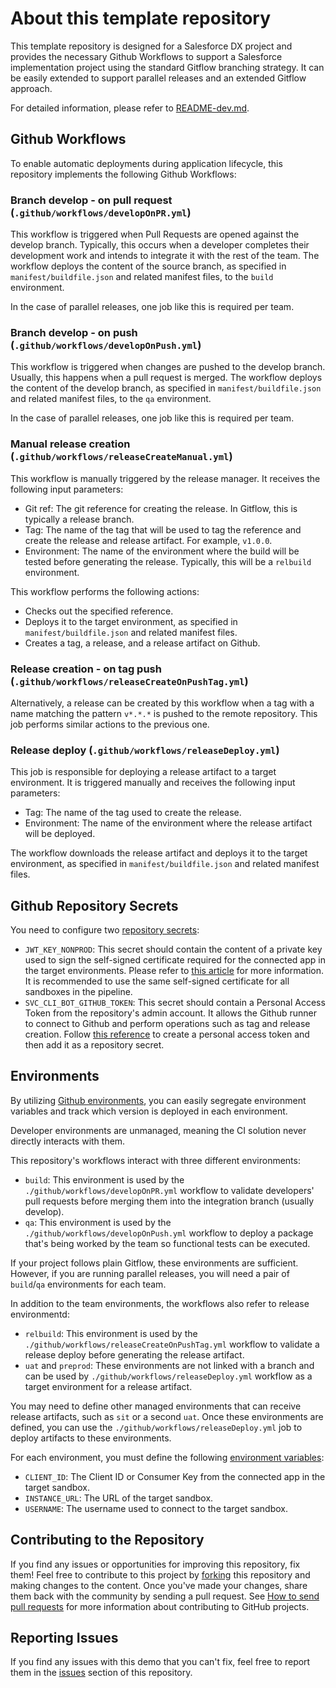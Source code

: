 # About this template repository

This template repository is designed for a Salesforce DX project and provides the necessary Github Workflows to support a Salesforce implementation project using the standard Gitflow branching strategy. It can be easily extended to support parallel releases and an extended Gitflow approach.

For detailed information, please refer to [README-dev.md](README-dev.md).

## Github Workflows

To enable automatic deployments during application lifecycle, this repository implements the following Github Workflows:

### Branch develop - on pull request (`.github/workflows/developOnPR.yml`)

This workflow is triggered when Pull Requests are opened against the develop branch. Typically, this occurs when a developer completes their development work and intends to integrate it with the rest of the team. The workflow deploys the content of the source branch, as specified in `manifest/buildfile.json` and related manifest files, to the `build` environment.

In the case of parallel releases, one job like this is required per team.

### Branch develop - on push (`.github/workflows/developOnPush.yml`)

This workflow is triggered when changes are pushed to the develop branch. Usually, this happens when a pull request is merged. The workflow deploys the content of the develop branch, as specified in `manifest/buildfile.json` and related manifest files, to the `qa` environment.

In the case of parallel releases, one job like this is required per team.

### Manual release creation (`.github/workflows/releaseCreateManual.yml`)

This workflow is manually triggered by the release manager. It receives the following input parameters:

- Git ref: The git reference for creating the release. In Gitflow, this is typically a release branch.
- Tag: The name of the tag that will be used to tag the reference and create the release and release artifact. For example, `v1.0.0`.
- Environment: The name of the environment where the build will be tested before generating the release. Typically, this will be a `relbuild` environment.

This workflow performs the following actions:

- Checks out the specified reference.
- Deploys it to the target environment, as specified in `manifest/buildfile.json` and related manifest files.
- Creates a tag, a release, and a release artifact on Github.

### Release creation - on tag push (`.github/workflows/releaseCreateOnPushTag.yml`)

Alternatively, a release can be created by this workflow when a tag with a name matching the pattern `v*.*.*` is pushed to the remote repository. This job performs similar actions to the previous one.

### Release deploy (`.github/workflows/releaseDeploy.yml`)

This job is responsible for deploying a release artifact to a target environment. It is triggered manually and receives the following input parameters:

- Tag: The name of the tag used to create the release.
- Environment: The name of the environment where the release artifact will be deployed.

The workflow downloads the release artifact and deploys it to the target environment, as specified in `manifest/buildfile.json` and related manifest files.

## Github Repository Secrets

You need to configure two [repository secrets](https://docs.github.com/en/actions/security-guides/encrypted-secrets#creating-encrypted-secrets-for-a-repository):

- `JWT_KEY_NONPROD`: This secret should contain the content of a private key used to sign the self-signed certificate required for the connected app in the target environments. Please refer to [this article](https://developer.salesforce.com/docs/atlas.en-us.sfdx_dev.meta/sfdx_dev/sfdx_dev_auth_jwt_flow.htm) for more information. It is recommended to use the same self-signed certificate for all sandboxes in the pipeline.
- `SVC_CLI_BOT_GITHUB_TOKEN`: This secret should contain a Personal Access Token from the repository's admin account. It allows the Github runner to connect to Github and perform operations such as tag and release creation. Follow [this reference](https://docs.github.com/en/authentication/keeping-your-account-and-data-secure/managing-your-personal-access-tokens#personal-access-tokens-classic) to create a personal access token and then add it as a repository secret.

## Environments

By utilizing [Github environments](https://docs.github.com/en/actions/deployment/targeting-different-environments/using-environments-for-deployment#about-environments), you can easily segregate environment variables and track which version is deployed in each environment.

Developer environments are unmanaged, meaning the CI solution never directly interacts with them.

This repository's workflows interact with three different environments:

- `build`: This environment is used by the `./github/workflows/developOnPR.yml` workflow to validate developers' pull requests before merging them into the integration branch (usually develop).
- `qa`: This environment is used by the `./github/workflows/developOnPush.yml` workflow to deploy a package that's being worked by the team so functional tests can be executed.

If your project follows plain Gitflow, these environments are sufficient. However, if you are running parallel releases, you will need a pair of `build`/`qa` environments for each team.

In addition to the team environments, the workflows also refer to release environmentd:

- `relbuild`: This environment is used by the `./github/workflows/releaseCreateOnPushTag.yml` workflow to validate a release deploy before generating the release artifact.
- `uat` and `preprod`: These environments are not linked with a branch and can be used by `./github/workflows/releaseDeploy.yml` workflow as a target environment for a release artifact.

You may need to define other managed environments that can receive release artifacts, such as `sit` or a second `uat`. Once these environments are defined, you can use the `./github/workflows/releaseDeploy.yml` job to deploy artifacts to these environments.

For each environment, you must define the following [environment variables](https://docs.github.com/en/actions/deployment/targeting-different-environments/using-environments-for-deployment#environment-variables):

- `CLIENT_ID`: The Client ID or Consumer Key from the connected app in the target sandbox.
- `INSTANCE_URL`: The URL of the target sandbox.
- `USERNAME`: The username used to connect to the target sandbox.

## Contributing to the Repository

If you find any issues or opportunities for improving this repository, fix them! Feel free to contribute to this project by [forking](http://help.github.com/fork-a-repo/) this repository and making changes to the content. Once you've made your changes, share them back with the community by sending a pull request. See [How to send pull requests](http://help.github.com/send-pull-requests/) for more information about contributing to GitHub projects.

## Reporting Issues

If you find any issues with this demo that you can't fix, feel free to report them in the [issues](https://github.com/forcedotcom/sfdx-bitbucket-org/issues) section of this repository.
